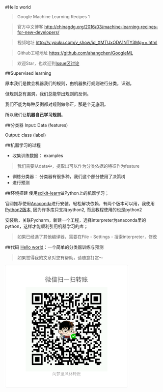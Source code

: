 #Hello world 
> Google Machine Learning Recipes 1

> 官方中文博客 http://chinagdg.org/2016/03/machine-learning-recipes-for-new-developers/

> 视频地址 http://v.youku.com/v_show/id_XMTUxODA1NTY3Mg==.html

> Github工程地址 https://github.com/ahangchen/GoogleML

> 欢迎Star，也欢迎到[Issue区讨论](https://github.com/ahangchen/GoogleML/issues)

##Supervised learning

原本我们是教会机器我们的规则，由机器执行规则进行分类，识别。

但规则总有漏洞，我们总能举出规则的反例。

我们不能为每种反例都对规则做修正，那是个无底洞。

所以我们让**机器自己学习规则**。

##分类器
Input: Data (features)

Output: class (label)

##机器学习的过程

- 收集训练数据： examples
> 我们需要从data中，提取出可以作为分类依据的特征作为feature
- 训练分类器： 分类器有很多种，我们这个部分使用了决策树
- 进行预测


##环境搭建
使用[scikit-learn](http://scikit-learn.org/stable/index.html)做Python上的机器学习；

官网推荐使用[Anaconda](https://www.continuum.io/downloads)进行安装，轻松解决依赖，有两个版本可以用，我使用[Python2版本](http://repo.continuum.io/archive/Anaconda2-4.0.0-Linux-x86_64.sh), 因为许多库只支持python2, 而且教程使用的也是python2

安装后，关联Pycharm，新建一个工程，选择interpreter为anaconda里的python，这样才能顺利引用机器学习的库；
> 如果已经选了其他编译器，需要在File - Settings - 搜索interpreter，修改 

##代码
[Hello world](../../src/hello_world.py)：一个简单的分类器训练与预测

> 如果觉得我的文章对您有帮助，请随意打赏～

<img src="../../res/wxmoney.jpg" width = "400" height = "400" alt="图片名称" align=center />